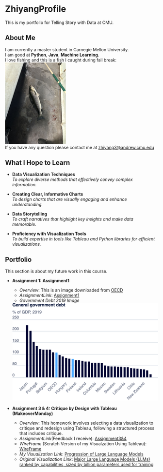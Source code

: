 # ZhiyangProfile
This is my portfolio for Telling Story with Data at CMU.
## About Me
I am currently a master student in Carnegie Mellon University.  
I am good at **Python**, **Java**, **Machine Learning**.  
I love fishing and this is a fish I caught during fall break:  
<img src="8b5b8b065dab558dc35ce6587694024.jpg" alt="Description" width="200"/>  
If you have any question please contact me at [zhiyang3@andrew.cmu.edu](zhiyang3@andrew.cmu.edu)

## What I Hope to Learn
- **Data Visualization Techniques**  
  _To explore diverse methods that effectively convey complex information._

- **Creating Clear, Informative Charts**  
  _To design charts that are visually engaging and enhance understanding._

- **Data Storytelling**  
  _To craft narratives that highlight key insights and make data memorable._

- **Proficiency with Visualization Tools**  
  _To build expertise in tools like Tableau and Python libraries for efficient visualizations._


## Portfolio  
This section is about my future work in this course.  
- **Assignment 1: Assignment1**  
  - _Overview_: This is an image downloaded from [OECD](https://www.oecd.org/en/data/indicators/general-government-debt.html?oecdcontrol-3122613a85-var3=2019)  
  - _AssignmentLink_: [Assignment1](/Assignment1.md)  
  - _Government Debt 2019 Image_  
    
  <img src="export-2024-11-05T01_23_27.282Z.png" alt="Description" width="500"/>
  
- **Assignment 3 & 4: Critique by Design with Tableau (MakeoverMonday)**  
  - _Overview_: This homework involves selecting a data visualization to critique and redesign using Tableau, following a structured process that includes critique.  
  - _AssignmentLink_(Feedback I receive): [Assignment3&4](/Assignment3&4.md)
  - _WireFrame_ (Scratch Version of my Visualzation Using Tableau): [WireFrame](/WireFrame.md)  
  - _My Visualization Link_: [Progression of Large Language Models](/LLM.md)  
  - _Original Visualization Link_: [Major Large Language Models (LLMs)  
ranked by capabilities, sized by billion parameters used for training](https://informationisbeautiful.net/visualizations/the-rise-of-generative-ai-large-language-models-llms-like-chatgpt/)
  

